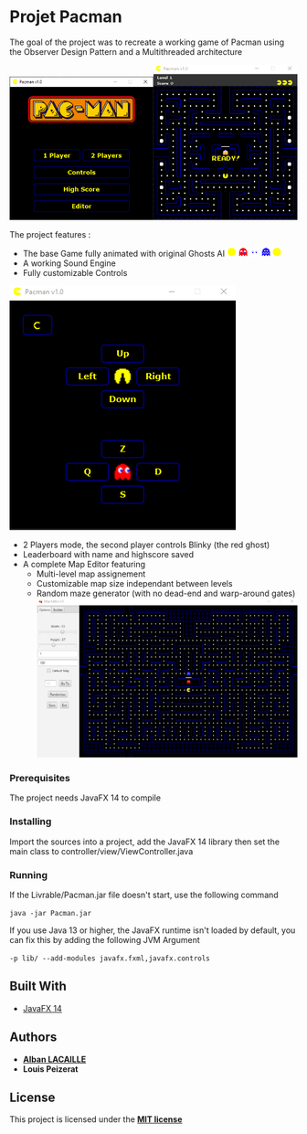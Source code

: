 # Projet Pacman

The goal of the project was to recreate a working game of Pacman using the Observer Design Pattern and a Multithreaded architecture

<img src="images/menu.png" width="50%" alt="Menu"><img src="images/game.gif" width="50%" alt="Game">

The project features : 
* The base Game fully animated with original Ghosts AI ![player_anim](images/player_anim.gif) ![ghost](images/ghost.gif) ![ghost_eaten](images/ghost_eaten.gif) ![ghost_frightened](images/ghost_frightened.gif) ![player_death](images/player_death.gif)
* A working Sound Engine
* Fully customizable Controls

![Controls](images/controls.gif)
* 2 Players mode, the second player controls Blinky (the red ghost)
* Leaderboard with name and highscore saved
* A complete Map Editor featuring
  - Multi-level map assignement
  - Customizable map size independant between levels
  - Random maze generator (with no dead-end and warp-around gates)
![Editor](images/editor.gif)

### Prerequisites

The project needs JavaFX 14 to compile

### Installing

Import the sources into a project, add the JavaFX 14 library then set the main class to controller/view/ViewController.java

### Running

If the Livrable/Pacman.jar file doesn't start, use the following command 

`java -jar Pacman.jar`

If you use Java 13 or higher, the JavaFX runtime isn't loaded by default, you can fix this by adding the following JVM Argument

`-p lib/ --add-modules javafx.fxml,javafx.controls`

## Built With

* [JavaFX 14](https://openjfx.io/)


## Authors

* **[Alban LACAILLE](https://github.com/alban098)**
* **Louis Peizerat**

## License

This project is licensed under the **[MIT license](http://opensource.org/licenses/mit-license.php)**
